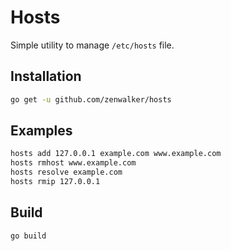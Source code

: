 # Hosts

Simple utility to manage `/etc/hosts` file.

## Installation

```sh
go get -u github.com/zenwalker/hosts
```

## Examples

```sh
hosts add 127.0.0.1 example.com www.example.com
hosts rmhost www.example.com
hosts resolve example.com
hosts rmip 127.0.0.1
```

## Build

```sh
go build
```
